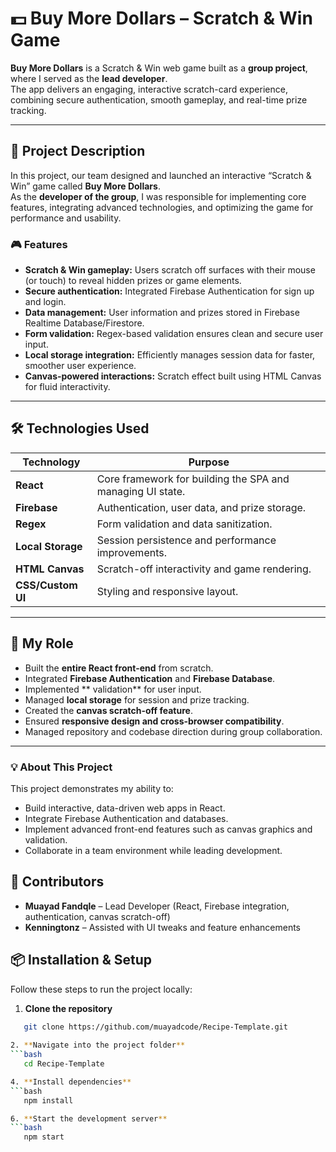 # 💵 Buy More Dollars – Scratch & Win Game

**Buy More Dollars** is a Scratch & Win web game built as a **group project**, where I served as the **lead developer**.  
The app delivers an engaging, interactive scratch-card experience, combining secure authentication, smooth gameplay, and real-time prize tracking.

---

## 📝 Project Description

In this project, our team designed and launched an interactive “Scratch & Win” game called **Buy More Dollars**.  
As the **developer of the group**, I was responsible for implementing core features, integrating advanced technologies, and optimizing the game for performance and usability.

### 🎮 Features
- **Scratch & Win gameplay:** Users scratch off surfaces with their mouse (or touch) to reveal hidden prizes or game elements.
- **Secure authentication:** Integrated Firebase Authentication for sign up and login.
- **Data management:** User information and prizes stored in Firebase Realtime Database/Firestore.
- **Form validation:** Regex-based validation ensures clean and secure user input.
- **Local storage integration:** Efficiently manages session data for faster, smoother user experience.
- **Canvas-powered interactions:** Scratch effect built using HTML Canvas for fluid interactivity.

---

## 🛠️ Technologies Used

| Technology        | Purpose                                                                 |
|-------------------|-------------------------------------------------------------------------|
| **React**         | Core framework for building the SPA and managing UI state.              |
| **Firebase**      | Authentication, user data, and prize storage.                          |
| **Regex**         | Form validation and data sanitization.                                  |
| **Local Storage** | Session persistence and performance improvements.                      |
| **HTML Canvas**   | Scratch-off interactivity and game rendering.                           |
| **CSS/Custom UI** | Styling and responsive layout.                                          |

---

## 👤 My Role

- Built the **entire React front-end** from scratch.
- Integrated **Firebase Authentication** and **Firebase Database**.
- Implemented ** validation** for user input.
- Managed **local storage** for session and prize tracking.
- Created the **canvas scratch-off feature**.
- Ensured **responsive design and cross-browser compatibility**.
- Managed repository and codebase direction during group collaboration.

---



### 💡 About This Project  
This project demonstrates my ability to:
- Build interactive, data-driven web apps in React.
- Integrate Firebase Authentication and databases.
- Implement advanced front-end features such as canvas graphics and validation.
- Collaborate in a team environment while leading development.

## 👥 Contributors
- **Muayad Fandqle** – Lead Developer (React, Firebase integration, authentication, canvas scratch-off)
- **Kenningtonz** – Assisted with UI tweaks and feature enhancements


## 📦 Installation & Setup  

Follow these steps to run the project locally: 

  1. **Clone the repository**  
   ```bash
      git clone https://github.com/muayadcode/Recipe-Template.git
    
  2. **Navigate into the project folder**
   ```bash
      cd Recipe-Template
   
  4. **Install dependencies**
   ```bash
      npm install
   
  6. **Start the development server**
   ```bash
      npm start

